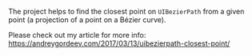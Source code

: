 The project helps to find the closest point on `UIBezierPath` from a given point (a projection of a point on a Bézier curve).

Please check out my article for more info: https://andreygordeev.com/2017/03/13/uibezierpath-closest-point/
